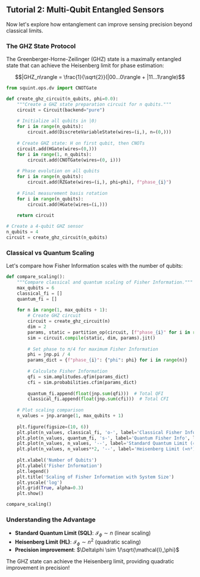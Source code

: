 
## Tutorial 2: Multi-Qubit Entangled Sensors

Now let's explore how entanglement can improve sensing precision beyond classical limits.

### The GHZ State Protocol

The Greenberger-Horne-Zeilinger (GHZ) state is a maximally entangled state that can achieve the Heisenberg limit for phase estimation:

$$|GHZ_n\rangle = \frac{1}{\sqrt{2}}(|00...0\rangle + |11...1\rangle)$$

```python
from squint.ops.dv import CNOTGate

def create_ghz_circuit(n_qubits, phi=0.0):
    """Create a GHZ state preparation circuit for n qubits."""
    circuit = Circuit(backend="pure")
    
    # Initialize all qubits in |0⟩
    for i in range(n_qubits):
        circuit.add(DiscreteVariableState(wires=(i,), n=(0,)))
    
    # Create GHZ state: H on first qubit, then CNOTs
    circuit.add(HGate(wires=(0,)))
    for i in range(1, n_qubits):
        circuit.add(CNOTGate(wires=(0, i)))
    
    # Phase evolution on all qubits
    for i in range(n_qubits):
        circuit.add(RZGate(wires=(i,), phi=phi), f"phase_{i}")
    
    # Final measurement basis rotation
    for i in range(n_qubits):
        circuit.add(HGate(wires=(i,)))
    
    return circuit

# Create a 4-qubit GHZ sensor
n_qubits = 4
circuit = create_ghz_circuit(n_qubits)
```

### Classical vs Quantum Scaling

Let's compare how Fisher Information scales with the number of qubits:

```python
def compare_scaling():
    """Compare classical and quantum scaling of Fisher Information."""
    max_qubits = 6
    classical_fi = []
    quantum_fi = []
    
    for n in range(1, max_qubits + 1):
        # Create GHZ circuit
        circuit = create_ghz_circuit(n)
        dim = 2
        params, static = partition_op(circuit, [f"phase_{i}" for i in range(n)])
        sim = circuit.compile(static, dim, params).jit()
        
        # Set phase to π/4 for maximum Fisher Information
        phi = jnp.pi / 4
        params_dict = {f"phase_{i}": {"phi": phi} for i in range(n)}
        
        # Calculate Fisher Information
        qfi = sim.amplitudes.qfim(params_dict)
        cfi = sim.probabilities.cfim(params_dict)
        
        quantum_fi.append(float(jnp.sum(qfi)))  # Total QFI
        classical_fi.append(float(jnp.sum(cfi)))  # Total CFI
    
    # Plot scaling comparison
    n_values = jnp.arange(1, max_qubits + 1)
    
    plt.figure(figsize=(10, 6))
    plt.plot(n_values, classical_fi, 'o-', label='Classical Fisher Info', linewidth=2)
    plt.plot(n_values, quantum_fi, 's-', label='Quantum Fisher Info', linewidth=2)
    plt.plot(n_values, n_values, '--', label='Standard Quantum Limit (∝n)', alpha=0.7)
    plt.plot(n_values, n_values**2, '--', label='Heisenberg Limit (∝n²)', alpha=0.7)
    
    plt.xlabel('Number of Qubits')
    plt.ylabel('Fisher Information')
    plt.legend()
    plt.title('Scaling of Fisher Information with System Size')
    plt.yscale('log')
    plt.grid(True, alpha=0.3)
    plt.show()

compare_scaling()
```

### Understanding the Advantage

- **Standard Quantum Limit (SQL)**: $\mathcal{I}_\phi \sim n$ (linear scaling)
- **Heisenberg Limit (HL)**: $\mathcal{I}_\phi \sim n^2$ (quadratic scaling)
- **Precision improvement**: $\Delta\phi \sim 1/\sqrt{\mathcal{I}_\phi}$

The GHZ state can achieve the Heisenberg limit, providing quadratic improvement in precision!
